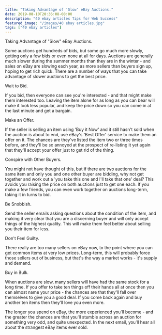 ```yaml
---
title: "Taking Advantage of 'Slow' eBay Auctions."
date: 2019-08-10T20:36:08-08:00
description: "40 ebay articles Tips for Web Success"
featured_image: "/images/40 ebay articles.jpg"
tags: ["40 ebay articles"]
---
```


Taking Advantage of "Slow" eBay Auctions.

Some auctions get hundreds of bids, but some go much more slowly, getting only a few bids or even none at all for days. Auctions are generally much slower during the summer months than they are in the winter - and sales on eBay are slowing each year, as more sellers than buyers sign up, hoping to get rich quick. There are a number of ways that you can take advantage of slower auctions to get the best price.

Wait to Bid.

If you bid, then everyone can see you're interested - and that might make them interested too. Leaving the item alone for as long as you can bear will make it look less popular, and keep the price down so you can come in at the last minute and get a bargain.

Make an Offer.

If the seller is selling an item using 'Buy it Now' and it still hasn't sold when the auction is about to end, use eBay's 'Best Offer' service to make them an offer on it. The chances are they've listed the item two or three times before, and they'll be so annoyed at the prospect of re-listing it yet again that they'll accept your offer just to get rid of the thing.

Conspire with Other Buyers.

You might not have thought of this, but if there are two auctions for the same item and only you and one other buyer are bidding, why not get together and work out a 'you take this one and I'll take that one' deal? This avoids you raising the price on both auctions just to get one each. If you make a few friends, you can even work together on auctions long-term, taking it in turns to bid.

Be Snobbish.

Send the seller emails asking questions about the condition of the item, and making it very clear that you are a discerning buyer and will only accept things of the highest quality. This will make them feel better about selling you their item for less.

Don't Feel Guilty.

There really are too many sellers on eBay now, to the point where you can get common items at very low prices. Long-term, this will probably force those sellers out of business, but that's the way a market works - it's supply and demand.

Buy in Bulk.

When auctions are slow, many sellers will have had the same stock for a long time. If you offer to take ten things off their hands all at once then you can almost name your price - the chances are that they'll fall over themselves to give you a good deal. If you come back again and buy another ten items then they'll love you even more.

The longer you spend on eBay, the more experienced you'll become - and the greater the chances are that you'll stumble across an auction for something very odd, and quite unexpected. In the next email, you'll hear all about the strangest eBay items ever sold.

